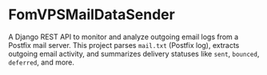 # FomVPSMailDataSender
A Django REST API to monitor and analyze outgoing email logs from a Postfix mail server. This project parses `mail.txt` (Postfix log), extracts outgoing email activity, and summarizes delivery statuses like `sent`, `bounced`, `deferred`, and more.
